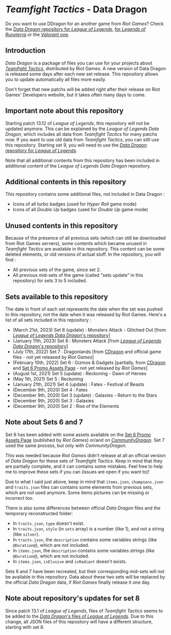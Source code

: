 # _Teamfight Tactics_ - Data Dragon

Do you want to use DDragon for an another game from _Riot Games_? Check the [_Data Dragon_ repository for _League of Legends_](https://github.com/InFinity54/LoL_DDragon), [for _Legends of Runeterra_](https://github.com/InFinity54/LoR_DDragon) or the [_Valorant_ one](https://github.com/InFinity54/Valorant_DDragon).

## Introduction
_Data Dragon_ is a package of files you can use for your projects about [_Teamfight Tactics_](https://teamfighttactics.leagueoflegends.com), distributed by Riot Games. A new version of Data Dragon is released some days after each new set release. This repository allows you to update automatically all files more easily.

Don't forget that new patchs will be added right after their release on Riot Games' Developers website, but it takes often many days to come.

## Important note about this repository
Starting patch 13.12 of _League of Legends_, this repository will not be updated anymore. This can be explained by the _League of Legends_ _Data Dragon_, which includes all data from _Teamfight Tactics_ for many patchs now. If you want to use old data from _Teamfight Tactics_, you can still use this repository. Starting set 9, you will need to use the [_Data Dragon_ repository for _League of Legends_](https://github.com/InFinity54/LoL_DDragon).

Note that all additional contents from this repository has been included in additional content of the _League of Legends_ _Data Dragon_ repository.

## Additional contents in this repository
This repository contains some additional files, not included in Data Dragon :

- Icons of all turbo badges (used for _Hyper Roll_ game mode)
- Icons of all _Double Up_ badges (used for _Double Up_ game mode)

## Unused contents in this repository
Because of the presence of all previous sets (which can still be downloaded from Riot Games servers), some contents which became unused in _Teamfight Tactics_ are available in this repository. This content can be some deleted elements, or old versions of actual stuff. In the repository, you will find :

- All previous sets of the game, since set 2.
- All previous mid-sets of the game (called "sets update" in this repository) for sets 3 to 5 included.

## Sets available to this repository
The date in front of each set represents the date when the set was pushed to this repository, not the date when it was released by Riot Games. Here's a list of all sets included in this repository :

- (March 21st, 2023) Set 8 (update) : Monsters Attack - Glitched Out [from [_League of Legends_ _Data Dragon_'s repository](https://github.com/InFinity54/LoL_DDragon)]
- (January 11th, 2023) Set 8 : Monsters Attack [from [_League of Legends_ _Data Dragon_'s repository](https://github.com/InFinity54/LoL_DDragon)]
- (July 17th, 2022) Set 7 : Dragonlands [from [CDragon](https://raw.communitydragon.org/latest/cdragon/tft/) and official game files - not yet released by _Riot Games_]
- (February 10th, 2022) Set 6 : Gizmos & Gadgets [partially, from [CDragon](https://raw.communitydragon.org/latest/cdragon/tft/) and [Set 6 Promo Assets Page](https://spark.adobe.com/page/ficXgtBZ0f3xd/) - not yet released by _Riot Games_]
- (August 1st, 2021) Set 5 (update) : Reckoning - Dawn of Heroes
- (May 1th, 2021) Set 5 : Reckoning
- (January 21th, 2021) Set 4 (update) : Fates - Festival of Beasts
- (December 9th, 2020) Set 4 : Fates
- (December 9th, 2020) Set 3 (update) : Galaxies - Return to the Stars
- (December 9th, 2020) Set 3 : Galaxies
- (December 9th, 2020) Set 2 : Rise of the Elements

## Note about Sets 6 and 7
Set 6 has been added with some assets available on the [Set 6 Promo Assets Page](https://express.adobe.com/page/ficXgtBZ0f3xd/) (published by _Riot Games_) or/and on [_CommunityDragon_](https://raw.communitydragon.org/latest/cdragon/tft/). Set 7 used the same process, but only with _CommunityDragon_.

This was needed because _Riot Games_ didn't release at all an official version of _Data Dragon_ for these sets of _Teamfight Tactics_. Keep in mind that they are partially complete, and it can contains some mistakes. Feel free to help me to improve these sets if you can (issues are open if you want to)!

Due to what I said just above, keep in mind that `items.json`, `champions.json` and `traits.json` files can contains some elements from previous sets, which are not used anymore. Some items pictures can be missing or incorrect too.

There is also some differences between official _Data Dragon_ files and the temporary reconstructed folder:
- In `traits.json`, `type` doesn't exist.
- In `traits.json`, `style` (in `sets` array) is a number (like 1), and not a string (like `silver`).
- In `traits.json`, the `description` contains some variables strings (like `@Duration@`), which are not included.
- In `items.json`, the `description` contains some variables strings (like `@Duration@`), which are not included.
- In `items.json`, `isElusive` and `isRadiant` doesn't exists.

Sets 6 and 7 have been recreated, but their corresponding mid-sets will not be available in this repository. Data about these two sets will be replaced by the official _Data Dragon_ data, if _Riot Games_ finally release it one day.

## Note about repository's updates for set 8
Since patch 13.1 of _League of Legends_, files of _Teamfight Tactics_ seems to be added to the [_Data Dragon_'s files of _League of Legends_](https://github.com/InFinity54/LoL_DDragon). Due to this change, all JSON files of this repository will have a different structure, starting with set 8.
